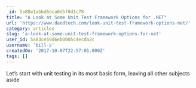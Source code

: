 ```yaml
---
_id: 5a88e1abbd6dca0d5f0d1c78
title: "A Look at Some Unit Test Framework Options for .NET"
url: 'https://www.daedtech.com/look-unit-test-framework-options-net/'
category: articles
slug: 'a-look-at-some-unit-test-framework-options-for-net'
user_id: 5a83ce59d6eb0005c4ecda2c
username: 'bill-s'
createdOn: '2017-10-07T22:57:01.000Z'
tags: []
---
```


Let’s start with unit testing in its most basic form, leaving all other subjects aside

